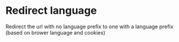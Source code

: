 # Redirect language

Redirect the url with no language prefix to one with a language prefix (based on brower language and cookies)